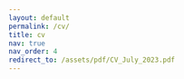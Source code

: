 ```yaml
---
layout: default
permalink: /cv/
title: cv
nav: true
nav_order: 4
redirect_to: /assets/pdf/CV_July_2023.pdf
---
```

